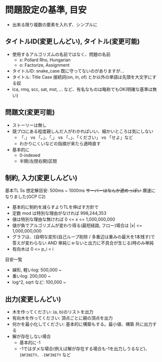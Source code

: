 # 問題設定の基準, 目安

- 出来る限り複数の要素を入れず、シンプルに

## タイトルID(変更しんどい), タイトル(変更可能)

- 使用するアルゴリズムの名前ではなく、問題の名前
  - x: Pollard Rho, Hungarian
  - o: Factorize, Assignment
- タイトルID: snake_case 既に守ってないのがありますが…
- タイトル: Title Case 接続詞(on, in, of) とか以外の単語は先頭を大文字にする奴
- lca, rmq, scc, sat, mst, ... など、有名なものは略称でもOK(明確な基準は無い)

## 問題文(変更可能)

- ストーリーは無し
- 競プロにある程度親しんだ人がわかればいい、細かいところは気にしない
  - 「.」 vs 「。」、「,」 vs 「、」、「ください」 vs 「せよ」など
  - わかりにくいなどの指摘が来たら適時直す
- 基本的に
  - 0-indexed
  - 半開(左閉右開)区間

## 制約, 入力(変更しんどい)

基本TL 5s 想定解目安: 500ms ~ 1000ms ~~サーバーはなんか遅めっぽい~~ 爆速になりました(GCP C2)

- 基本的に制約を減らすよりTLを伸ばす方針で
- 定数 mod は特別な理由がなければ 998,244,353
- 値は特別な理由な無ければ 0 <= x <= 1,000,000,000
- 値が負でアルゴリズムが変わり得る(最短経路, フロー)場合は |x| <= 1,000,000,000
- グラフは、(自明な変形(自己ループ削除 / 多重辺は重みの最大を1本残す)で答えが変わらない AND 単純じゃないと出力に不具合が生じる)時のみ単純
- 有向木は 0 <= p_i < i

目安一覧

- 線形, 軽いlog: 500,000 ~
- 重いlog: 200,000 ~
- log^2,  sqrt など: 100,000 ~

## 出力(変更しんどい)

- 木を作ってください: (a, b)のリストを出力
- 有向木を作ってください: 頂点ごとに親の頂点を出力
- 何かを最小化してください: 基本的に構築もする。最小値、構築 共に出力する
- 解が存在しない場合
  - 基本的に-1
  - -1ではダメな場合(例えば解が存在する場合も-1を出力しうるなど)、`INFINITY`、`-INFINITY` など
